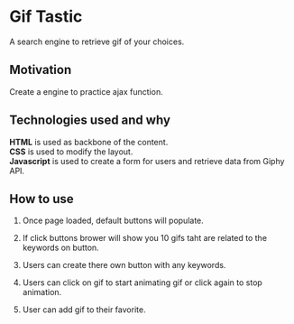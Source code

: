 # Gif Tastic
A search engine to retrieve gif of your choices.

## Motivation
Create a engine to practice ajax function.

## Technologies used and why
**HTML** is used as backbone of the content.  
**CSS** is used to modify the layout.  
**Javascript** is used to create a form for users and retrieve data from Giphy API.

## How to use
1. Once page loaded, default buttons will populate.

2. If click buttons brower will show you 10 gifs taht are related to the keywords on button.

3. Users can create there own button with any keywords.

4. Users can click on gif to start animating gif or click again to stop animation.

5. User can add gif to their favorite.